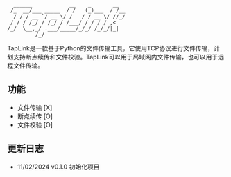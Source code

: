       ______            __    _       __  
     /_  __/___ _____  / /   (_)___  / /__
      / / / __ `/ __ \/ /   / / __ \/ //_/
     / / / /_/ / /_/ / /___/ / / / / ,<   
    /_/  \__,_/ .___/_____/_/_/ /_/_/|_|  
             /_/                          
TapLink是一款基于Python的文件传输工具，它使用TCP协议进行文件传输，计划支持断点续传和文件校验。TapLink可以用于局域网内文件传输，也可以用于远程文件传输。
## 功能
- 文件传输 [X]
- 断点续传 [O]
- 文件校验 [O]
## 更新日志
- 11/02/2024 v0.1.0 初始化项目